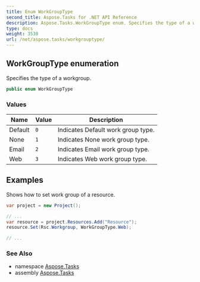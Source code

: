 ```yaml
---
title: Enum WorkGroupType
second_title: Aspose.Tasks for .NET API Reference
description: Aspose.Tasks.WorkGroupType enum. Specifies the type of a workgroup
type: docs
weight: 3530
url: /net/aspose.tasks/workgrouptype/
---
```

## WorkGroupType enumeration

Specifies the type of a workgroup.

```csharp
public enum WorkGroupType
```

### Values

| Name | Value | Description |
| --- | --- | --- |
| Default | `0` | Indicates Default work group type. |
| None | `1` | Indicates None work group type. |
| Email | `2` | Indicates Email work group type. |
| Web | `3` | Indicates Web work group type. |

## Examples

Shows how to set work group of a resource.

```csharp
var project = new Project();

// ...
var resource = project.Resources.Add("Resource");
resource.Set(Rsc.Workgroup, WorkGroupType.Web);

// ...
```

### See Also

* namespace [Aspose.Tasks](../../aspose.tasks/)
* assembly [Aspose.Tasks](../../)


